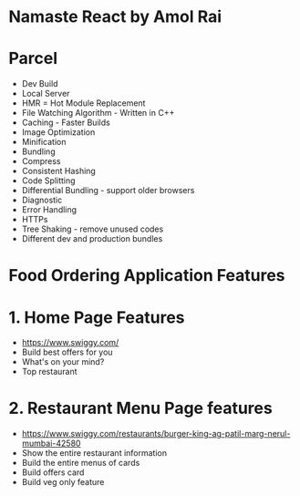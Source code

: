 # Namaste React by Amol Rai

# Parcel

- Dev Build
- Local Server
- HMR = Hot Module Replacement
- File Watching Algorithm - Written in C++
- Caching - Faster Builds
- Image Optimization
- Minification
- Bundling
- Compress
- Consistent Hashing
- Code Splitting
- Differential Bundling - support older browsers
- Diagnostic
- Error Handling
- HTTPs
- Tree Shaking - remove unused codes
- Different dev and production bundles

# Food Ordering Application Features

# 1. Home Page Features

- https://www.swiggy.com/
- Build best offers for you
- What's on your mind?
- Top restaurant

# 2. Restaurant Menu Page features

- https://www.swiggy.com/restaurants/burger-king-ag-patil-marg-nerul-mumbai-42580
- Show the entire restaurant information
- Build the entire menus of cards
- Build offers card
- Build veg only feature
